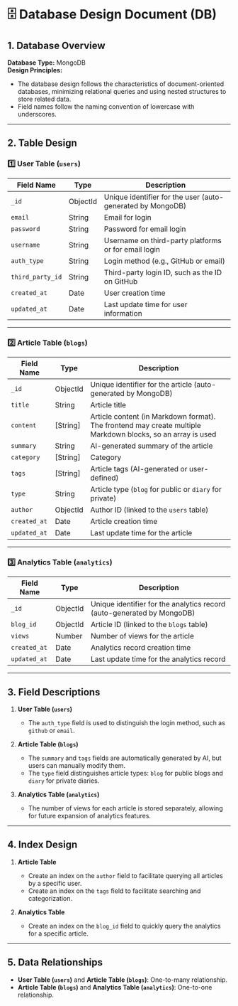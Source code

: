 # 🗄 Database Design Document (DB)

## 1. Database Overview

**Database Type:** MongoDB  
**Design Principles:**  
- The database design follows the characteristics of document-oriented databases, minimizing relational queries and using nested structures to store related data.
- Field names follow the naming convention of lowercase with underscores.

---

## 2. Table Design

### 1️⃣ User Table (`users`)

| Field Name      | Type       | Description                                   |
| --------------- | ---------- | --------------------------------------------- |
| `_id`           | ObjectId   | Unique identifier for the user (auto-generated by MongoDB) |
| `email`         | String     | Email for login                              |
| `password`      | String     | Password for email login                     |
| `username`      | String     | Username on third-party platforms or for email login |
| `auth_type`     | String     | Login method (e.g., GitHub or email)         |
| `third_party_id`| String     | Third-party login ID, such as the ID on GitHub |
| `created_at`    | Date       | User creation time                           |
| `updated_at`    | Date       | Last update time for user information        |

---

### 2️⃣ Article Table (`blogs`)

| Field Name      | Type       | Description                                   |
| --------------- | ---------- | --------------------------------------------- |
| `_id`           | ObjectId   | Unique identifier for the article (auto-generated by MongoDB) |
| `title`         | String     | Article title                                |
| `content`       | [String]   | Article content (in Markdown format). The frontend may create multiple Markdown blocks, so an array is used |
| `summary`       | String     | AI-generated summary of the article          |
| `category`          | [String]   | Category  |
| `tags`          | [String]   | Article tags (AI-generated or user-defined)  |
| `type`          | String     | Article type (`blog` for public or `diary` for private) |
| `author`     | ObjectId   | Author ID (linked to the `users` table)      |
| `created_at`    | Date       | Article creation time                        |
| `updated_at`    | Date       | Last update time for the article             |

---

### 3️⃣ Analytics Table (`analytics`)

| Field Name      | Type       | Description                                   |
| --------------- | ---------- | --------------------------------------------- |
| `_id`           | ObjectId   | Unique identifier for the analytics record (auto-generated by MongoDB) |
| `blog_id`       | ObjectId   | Article ID (linked to the `blogs` table)     |
| `views`         | Number     | Number of views for the article              |
| `created_at`    | Date       | Analytics record creation time               |
| `updated_at`    | Date       | Last update time for the analytics record    |

---

## 3. Field Descriptions

1. **User Table (`users`)**
   - The `auth_type` field is used to distinguish the login method, such as `github` or `email`.

2. **Article Table (`blogs`)**
   - The `summary` and `tags` fields are automatically generated by AI, but users can manually modify them.
   - The `type` field distinguishes article types: `blog` for public blogs and `diary` for private diaries.

3. **Analytics Table (`analytics`)**
   - The number of views for each article is stored separately, allowing for future expansion of analytics features.

---

## 4. Index Design

1. **Article Table**
   - Create an index on the `author` field to facilitate querying all articles by a specific user.
   - Create an index on the `tags` field to facilitate searching and categorization.

2. **Analytics Table**
   - Create an index on the `blog_id` field to quickly query the analytics for a specific article.

---

## 5. Data Relationships

- **User Table (`users`)** and **Article Table (`blogs`)**: One-to-many relationship.
- **Article Table (`blogs`)** and **Analytics Table (`analytics`)**: One-to-one relationship.
